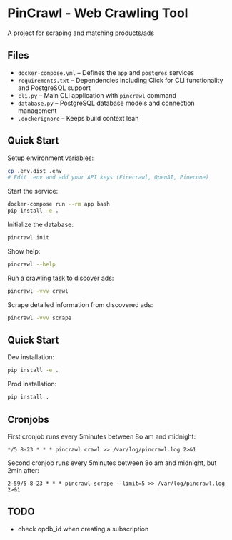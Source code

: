 # PinCrawl - Web Crawling Tool

A project for scraping and matching products/ads

## Files
- `docker-compose.yml` – Defines the `app` and `postgres` services
- `requirements.txt` – Dependencies including Click for CLI functionality and PostgreSQL support
- `cli.py` – Main CLI application with `pincrawl` command
- `database.py` – PostgreSQL database models and connection management
- `.dockerignore` – Keeps build context lean

## Quick Start

Setup environment variables:
```bash
cp .env.dist .env
# Edit .env and add your API keys (Firecrawl, OpenAI, Pinecone)
```

Start the service:
```bash
docker-compose run --rm app bash
pip install -e .
```

Initialize the database:
```bash
pincrawl init
```

Show help:
```bash
pincrawl --help
```

Run a crawling task to discover ads:
```bash
pincrawl -vvv crawl
```

Scrape detailed information from discovered ads:
```bash
pincrawl -vvv scrape
```

## Quick Start

Dev installation:
```bash
pip install -e .
```

Prod installation:
```bash
pip install .
```

## Cronjobs

First cronjob runs every 5minutes between 8o am and midnight:

```
*/5 8-23 * * * pincrawl crawl >> /var/log/pincrawl.log 2>&1
```

Second cronjob runs every 5minutes between 8o am and midnight, but 2min after:

```
2-59/5 8-23 * * * pincrawl scrape --limit=5 >> /var/log/pincrawl.log 2>&1
```

## TODO

- check opdb_id when creating a subscription